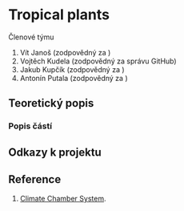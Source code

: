 # Tropical plants
Členové týmu

1. Vít Janoš (zodpovědný za )
2. Vojtěch Kudela (zodpovědný za správu GitHub)
3. Jakub Kupčík (zodpovědný za )
4. Antonín Putala (zodpovědný za )

## Teoretický popis


### Popis částí


## Odkazy k projektu



## Reference
1. [Climate Chamber System](https://vhdl.lapinoo.net/testbench/).
